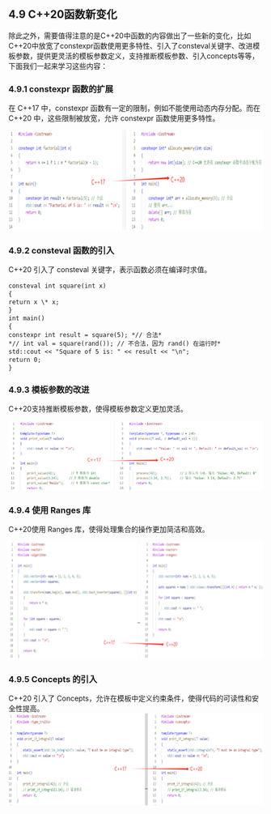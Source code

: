 ## **4.9 C++20函数新变化**

除此之外，需要值得注意的是C++20中函数的内容做出了一些新的变化，比如C++20中放宽了constexpr函数使用更多特性、引入了consteval关键字、改进模板参数，提供更灵活的模板参数定义，支持推断模板参数、引入concepts等等，下面我们一起来学习这些内容：

### **4.9.1 constexpr 函数的扩展**

在 C++17 中，constexpr 函数有一定的限制，例如不能使用动态内存分配。而在 C++20 中，这些限制被放宽，允许 constexpr 函数使用更多特性。

![](../img/Aspose.Words.0275c6d0-8912-4bc6-8629-ef1592146076.035.png)

### **4.9.2 consteval 函数的引入**

C++20 引入了 consteval 关键字，表示函数必须在编译时求值。
```
consteval int square(int x)
{
return x \* x;
}
int main()
{
constexpr int result = square(5); *// 合法*
*// int val = square(rand()); // 不合法，因为 rand() 在运行时*
std::cout << "Square of 5 is: " << result << "\n";
return 0;
}
```
### **4.9.3 模板参数的改进**

C++20支持推断模板参数，使得模板参数定义更加灵活。

![](../img/Aspose.Words.0275c6d0-8912-4bc6-8629-ef1592146076.036.png)

### **4.9.4 使用 Ranges 库**

C++20使用 Ranges 库，使得处理集合的操作更加简洁和高效。

![](../img/Aspose.Words.0275c6d0-8912-4bc6-8629-ef1592146076.037.png)

### **4.9.5 Concepts 的引入**

C++20 引入了 Concepts，允许在模板中定义约束条件，使得代码的可读性和安全性提高。
![](../img/Aspose.Words.0275c6d0-8912-4bc6-8629-ef1592146076.038.png)
